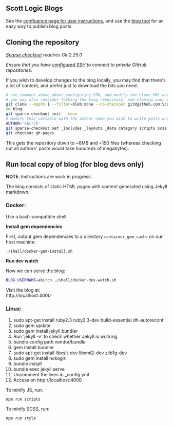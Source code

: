 ## Scott Logic Blogs

See the [confluence page for user instructions](https://scottlogic.atlassian.net/wiki/spaces/INT/pages/219054172/Blog+Publishing), and use the [blog tool](https://cz90l8ad7e.execute-api.eu-west-2.amazonaws.com/production/) for an easy way to publish blog posts 

## Cloning the repository

_[Sparse checkout](https://github.blog/2020-01-17-bring-your-monorepo-down-to-size-with-sparse-checkout/#sparse-checkout-and-partial-clones) requires Git 2.25.0_

_Ensure that you have [configured SSH](https://gist.github.com/oanhnn/80a89405ab9023894df7) to connect to private GitHub repositories._

If you wish to develop changes to the blog locally, you may find that there's a lot of content, and prefer just to download the bits you need.

```bash
# see comment above about configuring SSH, and modify the clone URL accordingly to use the correct SSH identity
# you may also consider forking the blog repository, and cloning your personal fork instead
git clone --depth 1 --filter=blob:none --no-checkout git@github.com:ScottLogic/blog.git
cd blog
git sparse-checkout init --cone
# modify this variable with the author name you wish to write posts under (typically derived from your SL email address)
AUTHOR='abirch'
git sparse-checkout set _includes _layouts _data category scripts scss assets "$AUTHOR"
git checkout gh-pages
```

This gets the repository down to ~8MB and ~150 files (whereas checking out all authors' posts would take hundreds of megabytes).

## Run local copy of blog (for blog devs only)

__NOTE__: Instructions are work in progress.

The blog consists of static HTML pages with content generated using Jekyll markdown.

### Docker:

Use a bash-compatible shell.

**Install gem dependencies**

First, output gem dependencies to a directory `container_gem_cache` on our host machine:

```bash
./shell/docker-gem-install.sh
```

**Run dev watch**

Now we can serve the blog:

```bash
BLOG_USERNAME=abirch ./shell/docker-dev-watch.sh
```

Visit the blog at:  
http://localhost:4000

### Linux:

1. sudo apt-get install ruby2.3 ruby2.3-dev build-essential dh-autoreconf
2. sudo gem update
3. sudo gem install jekyll bundler
4. Run 'jekyll -v' to check whether Jekyll is working
5. bundle config path vendor/bundle
6. gem install bundler
7. sudo apt-get install libxslt-dev libxml2-dev zlib1g-dev
8. sudo gem install nokogiri
9. bundle install
10. bundle exec jekyll serve
11. Uncomment the lines in \_config.yml
12. Access on http://localhost:4000

To minify JS, run:
```
npm run scripts
```

To minify SCSS, run:
```
npm run style
```

